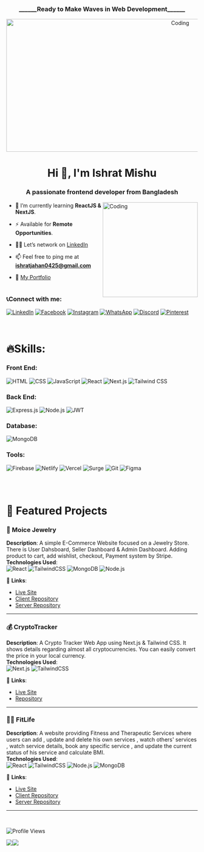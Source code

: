 <h3 align="center">______Ready to Make Waves in Web Development______</h3>

<div align="center">
  <img src="https://i.pinimg.com/originals/d2/41/d1/d241d1214f4245ab1024c86a0059e84d.gif" alt="Coding" style="width: 900px; height: 350px;"> 
</div>

<h1 align="center">Hi 👋, I'm Ishrat Mishu</h1>
<h3 align="center">A passionate frontend developer from Bangladesh</h3>

<img align="right" alt="Coding" width="250" src="https://i.pinimg.com/originals/f0/f0/d9/f0f0d932d6e39c7af5aa305cbd8da735.gif">

- 🌱 I’m currently learning **ReactJS & NextJS**.

- ⚡ Available for **Remote Opportunities**.

- 👨‍💻 Let’s network on [LinkedIn](www.linkedin.com/in/ishratmishu)

- 📫 Feel free to ping me at **ishratjahan0425@gmail.com**

- 🚀 [My Portfolio](https://ishrat-jahan-mishu.vercel.app/)

<h1></h1>

### 📞Connect with me:

[![LinkedIn](https://img.shields.io/badge/-LinkedIn-0A66C2?logo=linkedin&logoColor=white)](https://www.linkedin.com/in/ishratmishu/)
[![Facebook](https://img.shields.io/badge/-Facebook-1877F2?logo=facebook&logoColor=white)](https://www.facebook.com/ishratjahan.mishu.33)
[![Instagram](https://img.shields.io/badge/-Instagram-E4405F?logo=instagram&logoColor=white)](https://www.instagram.com/ishrat._.mishu/)
[![WhatsApp](https://img.shields.io/badge/-WhatsApp-25D366?logo=whatsapp&logoColor=white)](https://wa.me/<+8801640724013>)
[![Discord](https://img.shields.io/badge/-Discord-5865F2?logo=discord&logoColor=white)](https://discord.com/users/ishratmishu)
[![Pinterest](https://img.shields.io/badge/-Pinterest-E60023?logo=pinterest&logoColor=white)](https://www.pinterest.com/zyishrat/)

<br>

# 🔥Skills:

### Front End:
![HTML](https://img.shields.io/badge/-HTML-E34F26?logo=html5&logoColor=white) 
![CSS](https://img.shields.io/badge/-CSS-1572B6?logo=css3&logoColor=white) 
![JavaScript](https://img.shields.io/badge/-JavaScript-F7DF1E?logo=javascript&logoColor=black) 
![React](https://img.shields.io/badge/-React-61DAFB?logo=react&logoColor=black) 
![Next.js](https://img.shields.io/badge/-Next.js-000?logo=next.js&logoColor=white) 
![Tailwind CSS](https://img.shields.io/badge/-TailwindCSS-06B6D4?logo=tailwindcss&logoColor=white)

### Back End:
![Express.js](https://img.shields.io/badge/-Express.js-000?logo=express&logoColor=white)
![Node.js](https://img.shields.io/badge/-Node.js-339933?logo=node.js&logoColor=white)
![JWT](https://img.shields.io/badge/-JWT-000000?logo=jsonwebtokens&logoColor=white)

### Database:
![MongoDB](https://img.shields.io/badge/-MongoDB-47A248?logo=mongodb&logoColor=white)

### Tools:
![Firebase](https://img.shields.io/badge/-Firebase-FFCA28?logo=firebase&logoColor=black)
![Netlify](https://img.shields.io/badge/-Netlify-00C7B7?logo=netlify&logoColor=white)
![Vercel](https://img.shields.io/badge/-Vercel-000000?logo=vercel&logoColor=white)
![Surge](https://img.shields.io/badge/-Surge-1A1A1A?logo=surge&logoColor=white)
![Git](https://img.shields.io/badge/-Git-F05032?logo=git&logoColor=white)
![Figma](https://img.shields.io/badge/-Figma-F24E1E?logo=figma&logoColor=white)

<br>
<br>


# 🌟 Featured Projects


### 💎 Moice Jewelry  
**Description**: A simple E-Commerce Website focused on a Jewelry Store. There is User Dahsboard, Seller Dashboard & Admin Dashboard. Adding product to cart, add wishlist, checkout, Payment system by Stripe.  
**Technologies Used**:  
![React](https://img.shields.io/badge/-React-blue?logo=react) ![TailwindCSS](https://img.shields.io/badge/-TailwindCSS-06B6D4?logo=tailwindcss) ![MongoDB](https://img.shields.io/badge/-MongoDB-47A248?logo=mongodb) ![Node.js](https://img.shields.io/badge/-Node.js-339933?logo=node.js)  

🔗 **Links**:  
- [Live Site](https://moice-jewelry.web.app/)  
- [Client Repository](https://github.com/IshratMishu/Jewelry-Client)  
- [Server Repository](https://github.com/IshratMishu/Jewelry-Server)

--- 

### 💰 CryptoTracker  
**Description**: A Crypto Tracker Web App using Next.js & Tailwind CSS. It shows details regarding almost all cryptocurrencies. You can easily convert the price in your local currency.  
**Technologies Used**:  
![Next.js](https://img.shields.io/badge/-Next.js-black?logo=next.js) ![TailwindCSS](https://img.shields.io/badge/-TailwindCSS-06B6D4?logo=tailwindcss) 

🔗 **Links**:  
- [Live Site](https://crypto-tracker-ten-taupe.vercel.app/)  
- [Repository](https://github.com/IshratMishu/crypto-tracker-web-app)  

--- 

### 🏋️‍♂️ FitLife  
**Description**: A website providing Fitness and Therapeutic Services where users can add , update and delete his own services , watch others' services , watch service details, book any specific service , and update the current status of his service and calculate BMI.  
**Technologies Used**:  
![React](https://img.shields.io/badge/-React-blue?logo=react) ![TailwindCSS](https://img.shields.io/badge/-TailwindCSS-06B6D4?logo=tailwindcss) ![Node.js](https://img.shields.io/badge/-Node.js-339933?logo=node.js) ![MongoDB](https://img.shields.io/badge/-MongoDB-47A248?logo=mongodb)  

🔗 **Links**:  
- [Live Site](https://fitlife-webapp.web.app/)  
- [Client Repository](https://github.com/IshratMishu/FitLife-Client)  
- [Server Repository](https://github.com/IshratMishu/FitLife-Server)  



---
<br>

![Profile Views](https://komarev.com/ghpvc/?username=ishratmishu)

<div style="display: flex">
  <img src="https://github-readme-stats.vercel.app/api/top-langs/?username=ishratmishu&layout=compact&theme=radical" />
  <img src="https://github-readme-stats.vercel.app/api?username=ishratmishu&show_icons=true&hide_title=true&count_private=true&theme=tokyonight" />
</div>



